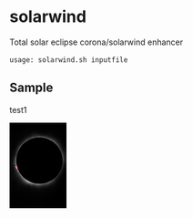# solarwind
Total solar eclipse corona/solarwind enhancer

```
usage: solarwind.sh inputfile
```

## Sample

test1

![input](https://raw.githubusercontent.com/asalamon74/solarwind/gh-pages/sample_input_150.jpg)
